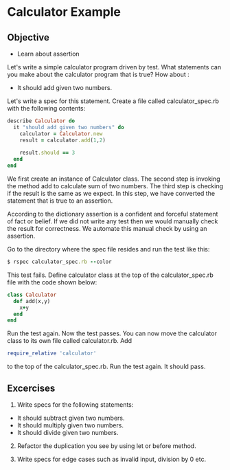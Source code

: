 # Calculator Example #

## Objective ##

- Learn about assertion

Let's write a simple calculator program driven by test. What statements can you make about the calculator program that is true? How about :

*  It should add given two numbers.

Let's write a spec for this statement. Create a file called calculator_spec.rb with the following contents:

```ruby
describe Calculator do
  it "should add given two numbers" do
    calculator = Calculator.new
    result = calculator.add(1,2)
    
    result.should == 3
  end
end
```

We first create an instance of Calculator class. The second step is invoking the method add to calculate sum of two numbers. The third step is checking if the result is the same as we expect. In this step, we have converted the statement that is true to an assertion.

According to the dictionary assertion is a confident and forceful statement of fact or belief. If we did not write any test then we would manually check the result for correctness. We automate this manual check by using an assertion.

Go to the directory where the spec file resides and run the test like this:

```ruby
$ rspec calculator_spec.rb --color
```

This test fails. Define calculator class at the top of the calculator_spec.rb file with the code shown below:

```ruby
class Calculator
  def add(x,y)
    x+y
  end
end
```

Run the test again. Now the test passes. You can now move the calculator class to its own file called calculator.rb. Add

```ruby
require_relative 'calculator'
```

to the top of the calculator_spec.rb. Run the test again. It should pass.

## Excercises ##

1. Write specs for the following statements:

*  It should subtract given two numbers.
*  It should multiply given two numbers.
*  It should divide given two numbers.

2. Refactor the duplication you see by using let or before method.

3. Write specs for edge cases such as invalid input, division by 0 etc.